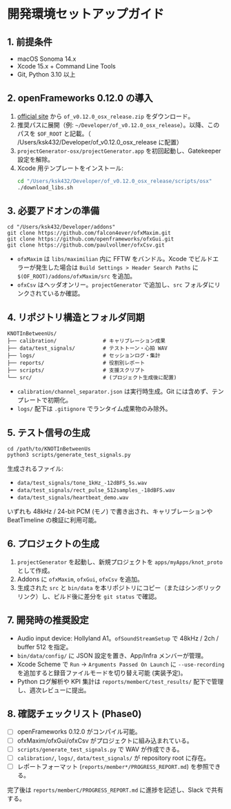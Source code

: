 # 開発環境セットアップガイド

## 1. 前提条件
- macOS Sonoma 14.x
- Xcode 15.x + Command Line Tools
- Git, Python 3.10 以上

## 2. openFrameworks 0.12.0 の導入
1. [official site](https://openframeworks.cc/download/) から `of_v0.12.0_osx_release.zip` をダウンロード。
2. 推奨パスに展開（例: `~/Developer/of_v0.12.0_osx_release`）。以降、このパスを `$OF_ROOT` と記載。（ /Users/ksk432/Developer/of_v0.12.0_osx_release に配置）
3. `projectGenerator-osx/projectGenerator.app` を初回起動し、Gatekeeper 設定を解除。
4. Xcode 用テンプレートをインストール:
   ```bash
   cd "/Users/ksk432/Developer/of_v0.12.0_osx_release/scripts/osx"
   ./download_libs.sh
   ```

## 3. 必要アドオンの準備
```
cd "/Users/ksk432/Developer/addons"
git clone https://github.com/falcon4ever/ofxMaxim.git
git clone https://github.com/openframeworks/ofxGui.git
git clone https://github.com/paulvollmer/ofxCsv.git
```

- `ofxMaxim` は `libs/maximilian` 内に FFTW をバンドル。Xcode でビルドエラーが発生した場合は `Build Settings > Header Search Paths` に `$(OF_ROOT)/addons/ofxMaxim/src` を追加。
- `ofxCsv` はヘッダオンリー。`projectGenerator` で追加し、`src` フォルダにリンクされているか確認。

## 4. リポジトリ構造とフォルダ同期
```
KNOTInBetweenUs/
├── calibration/               # キャリブレーション成果
├── data/test_signals/         # テストトーン・心拍 WAV
├── logs/                      # セッションログ・集計
├── reports/                   # 役割別レポート
├── scripts/                   # 支援スクリプト
└── src/                       # (プロジェクト生成後に配置)
```

- `calibration/channel_separator.json` は実行時生成。Git には含めず、テンプレートで初期化。
- `logs/` 配下は `.gitignore` でランタイム成果物のみ除外。

## 5. テスト信号の生成
```
cd /path/to/KNOTInBetweenUs
python3 scripts/generate_test_signals.py
```

生成されるファイル:
- `data/test_signals/tone_1kHz_-12dBFS_5s.wav`
- `data/test_signals/rect_pulse_512samples_-18dBFS.wav`
- `data/test_signals/heartbeat_demo.wav`

いずれも 48kHz / 24-bit PCM (モノ) で書き出され、キャリブレーションや BeatTimeline の検証に利用可能。

## 6. プロジェクトの生成
1. `projectGenerator` を起動し、新規プロジェクトを `apps/myApps/knot_proto` として作成。
2. Addons に `ofxMaxim`, `ofxGui`, `ofxCsv` を追加。
3. 生成された `src` と `bin/data` を本リポジトリにコピー（またはシンボリックリンク）し、ビルド後に差分を `git status` で確認。

## 7. 開発時の推奨設定
- Audio input device: Hollyland A1。`ofSoundStreamSetup` で 48kHz / 2ch / buffer 512 を指定。
- `bin/data/config/` に JSON 設定を置き、App/Infra メンバーが管理。
- Xcode Scheme で `Run` → `Arguments Passed On Launch` に `--use-recording` を追加すると録音ファイルモードを切り替え可能 (実装予定)。
- Python ログ解析や KPI 集計は `reports/memberC/test_results/` 配下で管理し、週次レビューに提出。

## 8. 確認チェックリスト (Phase0)
- [ ] openFrameworks 0.12.0 がコンパイル可能。
- [ ] ofxMaxim/ofxGui/ofxCsv がプロジェクトに組み込まれている。
- [ ] `scripts/generate_test_signals.py` で WAV が作成できる。
- [ ] `calibration/`, `logs/`, `data/test_signals/` が repository root に存在。
- [ ] レポートフォーマット (`reports/member*/PROGRESS_REPORT.md`) を参照できる。

完了後は `reports/memberC/PROGRESS_REPORT.md` に進捗を記述し、Slack で共有する。

